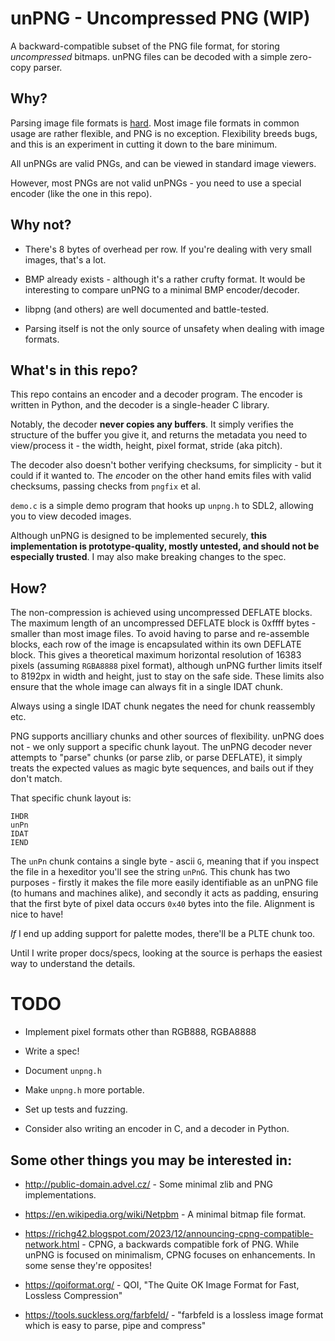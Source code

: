# unPNG - Uncompressed PNG (WIP)

A backward-compatible subset of the PNG file format, for storing *uncompressed* bitmaps. unPNG files can be decoded with a simple zero-copy parser.

## Why?

Parsing image file formats is [hard](https://binarly.io/posts/The_Far_Reaching_Consequences_of_LogoFAIL/). Most image file formats in common usage are rather flexible, and PNG is no exception. Flexibility breeds bugs, and this is an experiment in cutting it down to the bare minimum.

All unPNGs are valid PNGs, and can be viewed in standard image viewers.

However, most PNGs are not valid unPNGs - you need to use a special encoder (like the one in this repo).

## Why not?

- There's 8 bytes of overhead per row. If you're dealing with very small images, that's a lot.

- BMP already exists - although it's a rather crufty format. It would be interesting to compare unPNG to a minimal BMP encoder/decoder.

- libpng (and others) are well documented and battle-tested.

- Parsing itself is not the only source of unsafety when dealing with image formats.

## What's in this repo?

This repo contains an encoder and a decoder program. The encoder is written in Python, and the decoder is a single-header C library.

Notably, the decoder **never copies any buffers**. It simply verifies the structure of the buffer you give it, and returns the metadata you need to view/process it - the width, height, pixel format, stride (aka pitch).

The decoder also doesn't bother verifying checksums, for simplicity - but it could if it wanted to. The *en*coder on the other hand emits files with valid checksums, passing checks from `pngfix` et al.

`demo.c` is a simple demo program that hooks up `unpng.h` to SDL2, allowing you to view decoded images.

Although unPNG is designed to be implemented securely, **this implementation is prototype-quality, mostly untested, and should not be especially trusted**. I may also make breaking changes to the spec.

## How?

The non-compression is achieved using uncompressed DEFLATE blocks. The maximum length of an uncompressed DEFLATE block is 0xffff bytes - smaller than most image files. To avoid having to parse and re-assemble blocks, each row of the image is encapsulated within its own DEFLATE block. This gives a theoretical maximum horizontal resolution of 16383 pixels (assuming `RGBA8888` pixel format), although unPNG further limits itself to 8192px in width and height, just to stay on the safe side. These limits also ensure that the whole image can always fit in a single IDAT chunk.

Always using a single IDAT chunk negates the need for chunk reassembly etc.

PNG supports ancilliary chunks and other sources of flexibility. unPNG does not - we only support a specific chunk layout. The unPNG decoder never attempts to "parse" chunks (or parse zlib, or parse DEFLATE), it simply treats the expected values as magic byte sequences, and bails out if they don't match.

That specific chunk layout is:

```
IHDR
unPn
IDAT
IEND
```

The `unPn` chunk contains a single byte - ascii `G`, meaning that if you inspect the file in a hexeditor you'll see the string `unPnG`. This chunk has two purposes - firstly it makes the file more easily identifiable as an unPNG file (to humans and machines alike), and secondly it acts as padding, ensuring that the first byte of pixel data occurs `0x40` bytes into the file. Alignment is nice to have!

*If* I end up adding support for palette modes, there'll be a PLTE chunk too.

Until I write proper docs/specs, looking at the source is perhaps the easiest way to understand the details.

# TODO

- Implement pixel formats other than RGB888, RGBA8888

- Write a spec!

- Document `unpng.h`

- Make `unpng.h` more portable.

- Set up tests and fuzzing.

- Consider also writing an encoder in C, and a decoder in Python.

## Some other things you may be interested in:

- http://public-domain.advel.cz/ - Some minimal zlib and PNG implementations.

- https://en.wikipedia.org/wiki/Netpbm - A minimal bitmap file format.

- https://richg42.blogspot.com/2023/12/announcing-cpng-compatible-network.html - CPNG, a backwards compatible fork of PNG. While unPNG is focused on minimalism, CPNG focuses on enhancements. In some sense they're opposites!

- https://qoiformat.org/ - QOI, "The Quite OK Image Format for
Fast, Lossless Compression"

- https://tools.suckless.org/farbfeld/ - "farbfeld is a lossless image format which is easy to parse, pipe and compress"
